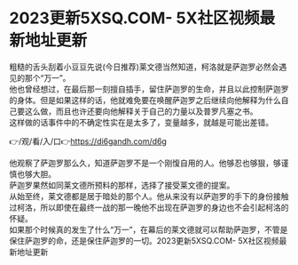 # 2023更新5XSQ.COM- 5X社区视频最新地址更新
粗糙的舌头刮着小豆豆先说(今日推荐)莱文德当然知道，柯洛就是萨迦罗必然会遇见的那个“万一”。<br>
他也曾经想过，在最后那一刻擅自插手，留住萨迦罗的生命，并且以此控制萨迦罗的身体。但是如果这样的话，他就难免要在唤醒萨迦罗之后继续向他解释为什么自己要这么做，而且也许还要向他解释关于自己的力量以及普罗凡塞之书。<br>
这样做的话事件中的不确定性实在是太多了，变量越多，就越是可能出差错。<br>

👉/观/看/入/口👉https://di6gandh.com/d6g<br>

他观察了萨迦罗那么久，知道萨迦罗不是一个刚愎自用的人。他够忍也够狠，够谨慎也够大胆。<br>
萨迦罗果然如同莱文德所预料的那样，选择了接受莱文德的提案。<br>
从始至终，莱文德都是居于暗处的那个人。他从来没有以萨迦罗的手下的身份接触过柯洛，所以即使在最终一战的那一晚他不出现在萨迦罗的身边也不会引起柯洛的怀疑。<br>
如果那个时候真的发生了什么“万一”，在幕后的莱文德就可以帮助萨迦罗，不管是保住萨迦罗的命，还是保住萨迦罗的一切。2023更新5XSQ.COM- 5X社区视频最新地址更新<br>
